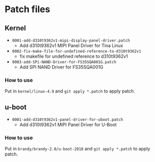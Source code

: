 # Patch files

## Kernel

- `0001-add-d310t9362v1-mipi-display-panel-driver.patch`
  - Add d310t9362v1 MIPI Panel Driver for Tina Linux
- `0002-fix-make-file-for-undefined-reference-to-d310t9362v1`
  - fix makefile for undefined reference to d310t9362v1
- `0003-add-SPi-NAND-Driver-for-FS35SQA001G.patch`
  - Add SPI NAND Driver for FS35SQA001G

### How to use

Put in `kernel/linux-4.9` and `git apply *.patch` to apply patch.


## u-boot

- `0001-add-d310t9362v1-panel-driver-for-uboot.patch`
  - Add d310t9362v1 MIPI Panel Driver for U-Boot

### How to use

Put in `brandy/brandy-2.0/u-boot-2018` and `git apply *.patch` to apply patch.